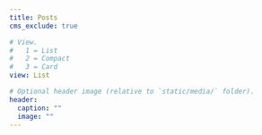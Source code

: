 ```yaml
---
title: Posts
cms_exclude: true

# View.
#   1 = List
#   2 = Compact
#   3 = Card
view: List

# Optional header image (relative to `static/media/` folder).
header:
  caption: ""
  image: ""
---
```

